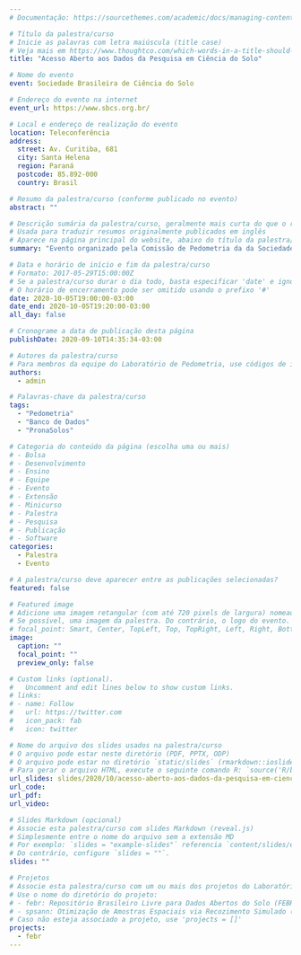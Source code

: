 ```yaml
---
# Documentação: https://sourcethemes.com/academic/docs/managing-content/

# Título da palestra/curso
# Inicie as palavras com letra maiúscula (title case)
# Veja mais em https://www.thoughtco.com/which-words-in-a-title-should-be-capitalized-1691026
title: "Acesso Aberto aos Dados da Pesquisa em Ciência do Solo"

# Nome do evento
event: Sociedade Brasileira de Ciência do Solo

# Endereço do evento na internet
event_url: https://www.sbcs.org.br/

# Local e endereço de realização do evento
location: Teleconferência
address:
  street: Av. Curitiba, 681
  city: Santa Helena
  region: Paraná
  postcode: 85.892-000
  country: Brasil

# Resumo da palestra/curso (conforme publicado no evento)
abstract: ""

# Descrição sumária da palestra/curso, geralmente mais curta do que o resumo publicado
# Usada para traduzir resumos originalmente publicados em inglês
# Aparece na página principal do website, abaixo do título da palestra/curso
summary: "Evento organizado pela Comissão de Pedometria da da Sociedade Brasileira de Ciência do Solo, tendo como as contribuições da pedometria para o Programa Nacional de Levantamento e Interpretação de Solos do Brasil (PronaSolos). Pelos próximos 30 anos, o PronaSolos envolverá dezenas de instituições parceiras, dedicadas à investigação, documentação, inventário e interpretação dos dados de solos brasileiros. Dentre elas está a Universidade Tecnológica Federal do Paraná (UTFPR), que levará a experiência do Laboratório de Pedometria com o Repositório Brasileiro Livre para Dados Abertos do Solo (FEBR)."

# Data e horário de início e fim da palestra/curso
# Formato: 2017-05-29T15:00:00Z
# Se a palestra/curso durar o dia todo, basta especificar 'date' e ignorar 'date_end'
# O horário de encerramento pode ser omitido usando o prefixo '#'
date: 2020-10-05T19:00:00-03:00
date_end: 2020-10-05T19:20:00-03:00
all_day: false

# Cronograme a data de publicação desta página
publishDate: 2020-09-10T14:35:34-03:00

# Autores da palestra/curso
# Para membros da equipe do Laboratório de Pedometria, use códigos de identificação conforme 'content/authors'
authors:
  - admin

# Palavras-chave da palestra/curso
tags:
  - "Pedometria"
  - "Banco de Dados"
  - "PronaSolos"

# Categoria do conteúdo da página (escolha uma ou mais)
# - Bolsa
# - Desenvolvimento
# - Ensino
# - Equipe
# - Evento
# - Extensão
# - Minicurso
# - Palestra
# - Pesquisa
# - Publicação
# - Software
categories:
  - Palestra
  - Evento

# A palestra/curso deve aparecer entre as publicações selecionadas?
featured: false

# Featured image
# Adicione uma imagem retangular (com até 720 pixels de largura) nomeada 'featured' ao diretório desta publicação
# Se possível, uma imagem da palestra. Do contrário, o logo do evento.
# focal_point: Smart, Center, TopLeft, Top, TopRight, Left, Right, BottomLeft, Bottom, BottomRight
image:
  caption: ""
  focal_point: ""
  preview_only: false

# Custom links (optional).
#   Uncomment and edit lines below to show custom links.
# links:
# - name: Follow
#   url: https://twitter.com
#   icon_pack: fab
#   icon: twitter

# Nome do arquivo dos slides usados na palestra/curso
# O arquivo pode estar neste diretório (PDF, PPTX, ODP)
# O arquivo pode estar no diretório `static/slides` (rmarkdown::ioslides_presentation)
# Para gerar o arquivo HTML, execute o seguinte comando R: `source('R/build.R')`
url_slides: slides/2020/10/acesso-aberto-aos-dados-da-pesquisa-em-ciencia-do-solo
url_code:
url_pdf:
url_video:

# Slides Markdown (opcional)
# Associe esta palestra/curso com slides Markdown (reveal.js)
# Simplesmente entre o nome do arquivo sem a extensão MD
# Por exemplo: `slides = "example-slides"` referencia `content/slides/example-slides.md`.
# Do contrário, configure `slides = ""`.
slides: ""

# Projetos
# Associe esta palestra/curso com um ou mais dos projetos do Laboratório de Pedometria
# Use o nome do diretório do projeto:
# - febr: Repositório Brasileiro Livre para Dados Abertos do Solo (FEBR)
# - spsann: Otimização de Amostras Espaciais via Recozimento Simulado (SPSANN)
# Caso não esteja associado a projeto, use 'projects = []'
projects:
  - febr
---
```


<!-- Insira outras informações sobre a palestra/curso que julgar necessário. -->

<!-- ### Agradecimentos -->

<!-- Insira agradecimentos e informações sobre as fontes de recursos. -->